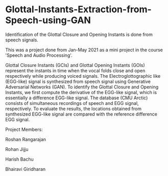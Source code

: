 # Glottal-Instants-Extraction-from-Speech-using-GAN
Identification of the Glottal Closure and Opening Instants is done from speech signals.

This was a project done from Jan-May 2021 as a mini project in the course 'Speech and Audio Processing'.

Glottal Closure Instants (GCIs) and Glottal Opening Instants (GOIs) represent
the instants in time when the vocal folds close and open respectively while producing
voiced signals. The Electroglottographic like (EGG-like) signal is synthesized from speech signal using Generative Adversarial Networks
(GAN). To identify the Glottal Closure and Opening Instants, we first compute the
derivative of the EGG-like signal, which is essentially a difference EGG-like signal.
The database (CMU Arctic) consists of simultaneous recordings of speech and EGG
signal, respectively. To evaluate the results, the locations obtained from synthesized
EGG-like signal are compared with the reference difference EGG signal.

Project Members:

Roshan Rangarajan

Rohan Jijju

Harish Bachu

Bhairavi Giridharan
